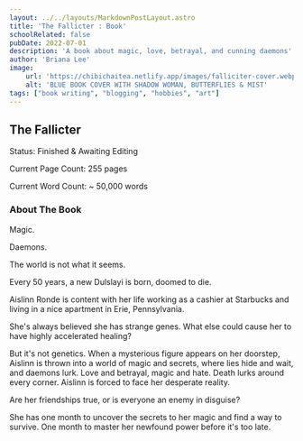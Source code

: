 ```yaml
---
layout: ../../layouts/MarkdownPostLayout.astro
title: 'The Fallicter : Book'
schoolRelated: false
pubDate: 2022-07-01
description: 'A book about magic, love, betrayal, and cunning daemons'
author: 'Briana Lee'
image:
    url: 'https://chibichaitea.netlify.app/images/falliciter-cover.webp'
    alt: 'BLUE BOOK COVER WITH SHADOW WOMAN, BUTTERFLIES & MIST'
tags: ["book writing", "blogging", "hobbies", "art"]
---
```

## The Fallicter

Status: Finished & Awaiting Editing

Current Page Count: 255 pages

Current Word Count: ~ 50,000 words


### About The Book

Magic.

Daemons.

The world is not what it seems.


Every 50 years, a new Dulslayi is born, doomed to die.

Aislinn Ronde is content with her life working as a cashier at Starbucks and living in a nice apartment in Erie, Pennsylvania.

She's always believed she has strange genes. What else could cause her to have highly accelerated healing?

But it's not genetics. When a mysterious figure appears on her doorstep, Aislinn is thrown into a world of magic and secrets, where lies hide and wait, and daemons lurk. Love and betrayal, magic and hate. Death lurks around every corner. Aislinn is forced to face her desperate reality. 

Are her friendships true, or is everyone an enemy in disguise?

She has one month to uncover the secrets to her magic and find a way to survive. One month to master her newfound power before it's too late.
